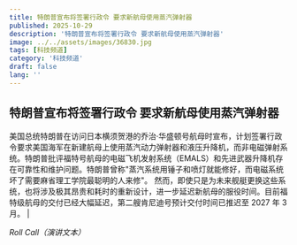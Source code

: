 ```yaml
---
title: 特朗普宣布将签署行政令 要求新航母使用蒸汽弹射器
published: 2025-10-29
description: '特朗普宣布将签署行政令 要求新航母使用蒸汽弹射器'
image: ../../assets/images/36830.jpg
tags: [科技频道]
category: '科技频道'
draft: false
lang: ''
---
```


## 特朗普宣布将签署行政令 要求新航母使用蒸汽弹射器

美国总统特朗普在访问日本横须贺港的乔治·华盛顿号航母时宣布，计划签署行政令要求美国海军在新建航母上使用蒸汽动力弹射器和液压升降机，而非电磁弹射系统。特朗普批评福特号航母的电磁飞机发射系统（EMALS）和先进武器升降机存在可靠性和维护问题。特朗普曾称"蒸汽系统用锤子和喷灯就能修好，而电磁系统坏了需要麻省理工学院最聪明的人来修"。
然而，即使只是为未来舰艇更换这些系统，也将涉及极其昂贵和耗时的重新设计，进一步延迟新航母的服役时间。目前福特级航母的交付已经大幅延迟，第二艘肯尼迪号预计交付时间已推迟至 2027 年 3 月。
|

*Roll Call（演讲文本）*
